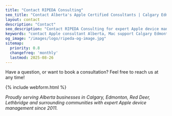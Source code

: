 ```yaml
---
title: "Contact RIPEDA Consulting"
seo_title: "Contact Alberta's Apple Certified Consultants | Calgary Edmonton Red Deer"
layout: contact
description: "Contact"
seo_description: "Contact RIPEDA Consulting for expert Apple device management across Alberta. Serving Calgary, Edmonton, Red Deer with Mac support, iPad management, and Apple IT solutions."
keywords: "contact Apple consultant Alberta, Mac support Calgary Edmonton, Apple IT services Alberta, Red Deer Apple support, Alberta Apple certified consultant"
og_image: "/images/logo/ripeda-og-image.jpg"
sitemap:
  priority: 0.8
  changefreq: 'monthly'
  lastmod: 2025-08-26
---
```



Have a question, or want to book a consultation? Feel free to reach us at any time!

{% include webform.html %}

*Proudly serving Alberta businesses in Calgary, Edmonton, Red Deer, Lethbridge and surrounding communities with expert Apple device management since 2011.*